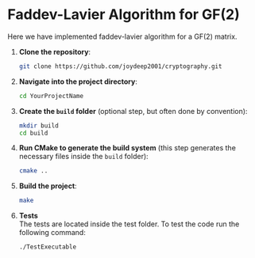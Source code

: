 # Faddev-Lavier Algorithm for GF(2)

Here we have implemented faddev-lavier algorithm for a GF(2) matrix. 

1. **Clone the repository**:
   ```bash
   git clone https://github.com/joydeep2001/cryptography.git
   ```

2. **Navigate into the project directory**:
   ```bash
   cd YourProjectName
   ```

3. **Create the `build` folder** (optional step, but often done by convention):
   ```bash
   mkdir build
   cd build
   ```

4. **Run CMake to generate the build system** (this step generates the necessary files inside the `build` folder):
   ```bash
   cmake ..
   ```

5. **Build the project**:
   ```bash
   make
   ```
6. **Tests**  
    The tests are located inside the test folder. To test the code run the following command:

    ```bash
    ./TestExecutable
    ```
